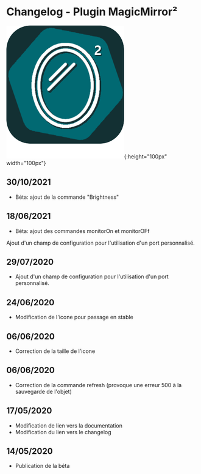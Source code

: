 # Changelog - Plugin MagicMirror²

![Icon](magicmirror2_icon.png){:height="100px" width="100px"}

## 30/10/2021

- Béta: ajout de la commande "Brightness"

## 18/06/2021

- Béta: ajout des commandes monitorOn et monitorOFf

Ajout d'un champ de configuration pour l'utilisation d'un port personnalisé.

## 29/07/2020

- Ajout d'un champ de configuration pour l'utilisation d'un port personnalisé.

## 24/06/2020

- Modification de l'icone pour passage en stable

## 06/06/2020

- Correction de la taille de l'icone


## 06/06/2020

- Correction de la commande refresh (provoque une erreur 500 à la sauvegarde de l'objet)

## 17/05/2020

- Modification de lien vers la documentation
- Modification du lien vers le changelog

## 14/05/2020

- Publication de la béta
